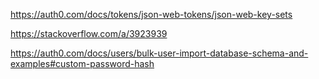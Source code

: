 https://auth0.com/docs/tokens/json-web-tokens/json-web-key-sets

https://stackoverflow.com/a/3923939


https://auth0.com/docs/users/bulk-user-import-database-schema-and-examples#custom-password-hash